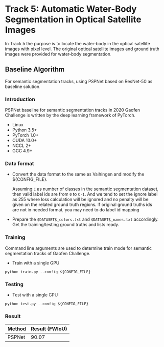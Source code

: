 # Track 5: Automatic Water-Body Segmentation in Optical Satellite Images

In Track 5 the purpose is to locate the water-body in the optical satellite images with pixel level. The original optical satellite images and ground truth images were provided for water-body segmentation.

## Baseline Algorithm
For semantic segmentation tracks, using PSPNet based on ResNet-50 as baseline solution. 

### Introduction
PSPNet baseline for semantic segmentation tracks in 2020 Gaofen Challenge is written by the deep learning framework of PyTorch.

- Linux
- Python 3.5+
- PyTorch 1.0+
- CUDA 10.0+
- NCCL 2+
- GCC 4.9+



### Data format

* Convert the data format to the same as Vaihingen and modify the ${CONFIG_FILE}.

    Assuming `C` as number of classes in the semantic segmentation dataset, then valid label ids are from `0` to `C-1`. And we tend to set the ignore label as 255 where loss calculation will be ignored and no penalty will be given on the related ground truth regions. If original ground truths ids are not in needed format, you may need to do label id mapping

* Prepare the `$DATASET$_colors.txt` and `$DATASET$_names.txt` accordingly. Get the training/testing ground truths and lists ready.


### Training
Command line arguments are used to determine train mode for semantic segmentation tracks of Gaofen Challenge. 

* Train with a single GPU

```
python train.py --config ${CONFIG_FILE}
```

### Testing

* Test with a  single GPU
 ```
 python test.py --config ${CONFIG_FILE}
 ```

### Result

|    Method   | Result (FWIoU) |
| ----------- | ----------- |
|    PSPNet   | 90.07 |